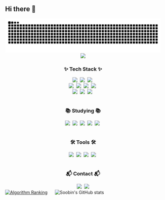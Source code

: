 ## Hi there 👋

<img src="https://github.com/sbyy77dev/sbyy77dev/blob/output/github-contribution-grid-snake.svg"/>

<!--타이틀 부분-->
<div align="center">
  <img src="https://github.com/sbyy77dev/sbyy77dev/assets/101691440/92118a53-c5b6-40bc-b130-bf8c398d7b51" />
</div>

<!--내용 부분-->
<h3 align="center">✨ Tech Stack ✨</h3>
<div align="center">
  <img src="https://img.shields.io/badge/C++-00599C.svg?style=for-the-badge&logo=c%2b%2b&logoColor=white" />&nbsp
  <img src="https://img.shields.io/badge/Java-007396.svg?style=for-the-badge&logo=java&logoColor=white" />&nbsp
  <img src="https://img.shields.io/badge/SpringBoot-6DB33F.svg?style=for-the-badge&logo=springboot&logoColor=white" />&nbsp
</div>

<div align="center">
  <img src="https://img.shields.io/badge/React-20232a.svg?style=for-the-badge&logo=react&logoColor=61DAFB" />&nbsp
  <img src="https://img.shields.io/badge/JavaScript-F7DF1E.svg?style=for-the-badge&logo=javascript&logoColor=20232a" />&nbsp
  <img src="https://img.shields.io/badge/HTML5-E34F26.svg?style=for-the-badge&logo=html5&logoColor=white" />&nbsp
  <img src="https://img.shields.io/badge/CSS3-1572B6.svg?style=for-the-badge&logo=css3&logoColor=white" />&nbsp
</div>

<div align="center">
  <img src="https://img.shields.io/badge/Python-3670A0?style=for-the-badge&logo=python&logoColor=ffdd54" />&nbsp
  <img src="https://img.shields.io/badge/SQL-4479A1.svg?style=for-the-badge&logo=postgresql&logoColor=white" />&nbsp
  <img src="https://img.shields.io/badge/ABAP-009999.svg?style=for-the-badge&logo=sap&logoColor=white" />&nbsp
</div>

<br>

<h3 align="center">📚 Studying 📚</h3>
<div align="center">
  <img src="https://img.shields.io/badge/R-276DC3.svg?style=for-the-badge&logo=r&logoColor=white" />&nbsp
  <img src="https://img.shields.io/badge/Python-3670A0?style=for-the-badge&logo=python&logoColor=ffdd54" />&nbsp
  <img src="https://img.shields.io/badge/SQL-4479A1.svg?style=for-the-badge&logo=postgresql&logoColor=white" />&nbsp
  <img src="https://img.shields.io/badge/Numpy-4d77cf.svg?style=for-the-badge&logo=numpy&logoColor=white" />&nbsp
  <img src="https://img.shields.io/badge/Pandas-150458.svg?style=for-the-badge&logo=pandas&logoColor=white" />&nbsp
</div>

<br>

<h3 align="center">🛠 Tools 🛠</h3>
<div align="center">
  <img src="https://img.shields.io/badge/Git-F05033.svg?style=for-the-badge&logo=git&logoColor=white" />&nbsp
  <img src="https://img.shields.io/badge/GitHub-181717.svg?style=for-the-badge&logo=github&logoColor=white" />&nbsp
  <img src="https://img.shields.io/badge/Notion-F3F3F3.svg?style=for-the-badge&logo=notion&logoColor=black" />&nbsp
  <img src="https://img.shields.io/badge/Slack-4A154B.svg?style=for-the-badge&logo=slack&logoColor=white" />&nbsp
</div>

<br>

<h3 align="center">📬 Contact 📬</h3>
<div align="center">
  <img src="https://img.shields.io/badge/email-sbyy77dev@naver.com-blue?style=for-the-badge&logo=gmail&logoColor=white" />&nbsp
  <a href="https://velog.io/@sbyy77dev/posts">
    <img src="https://img.shields.io/badge/Velog-20C997.svg?style=for-the-badge&logo=velog&logoColor=white" />
  </a>
</div>

<div align="center" style="display: flex; gap: 24px;">
  <!-- Algorithm Ranking + solved.ac 박스 -->
  <div>
    <a href="https://solved.ac/profile/sbyy77">
      <img src="https://mazassumnida.wtf/api/v2/generate_badge?boj=sbyy77" alt="Algorithm Ranking" />
    </a>
  </div>
  <!-- GitHub Stats 박스 -->
  <div>
    <img src="https://github-readme-stats.vercel.app/api?username=sbyy77dev&show_icons=true&theme=radical" alt="Soobin's GitHub stats" />
  </div>
</div>






<!-- 주석-->
<!--
[![Hits](https://hits.sh/github.com/sbyy77dev.svg)](https://hits.sh/github.com/sbyy77dev/)
-->

<!--
**sbyy77dev/sbyy77dev** is a ✨ _special_ ✨ repository because its `README.md` (this file) appears on your GitHub profile.

Here are some ideas to get you started:

- 🔭 I’m currently working on ...
- 🌱 I’m currently learning ...
- 👯 I’m looking to collaborate on ...
- 🤔 I’m looking for help with ...
- 💬 Ask me about ...
- 📫 How to reach me: ...
- 😄 Pronouns: ...
- ⚡ Fun fact: ...
-->
